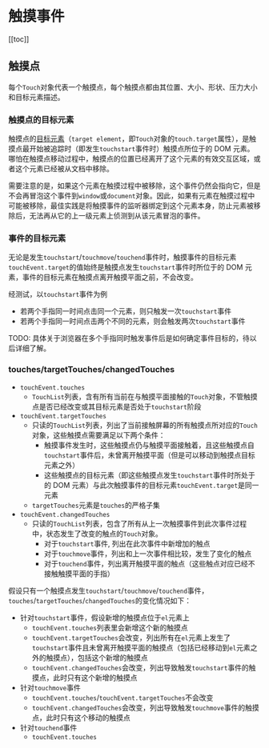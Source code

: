 # 触摸事件

[[toc]]

## 触摸点

每个`Touch`对象代表一个触摸点，每个触摸点都由其位置、大小、形状、压力大小和目标元素描述。

### 触摸点的目标元素

触摸点的[目标元素](https://developer.mozilla.org/zh-CN/docs/Web/API/Touch)（`target element`，即`Touch`对象的`touch.target`属性），是触摸点最开始被追踪时（即发生`touchstart`事件时）触摸点所位于的 DOM 元素。哪怕在触摸点移动过程中，触摸点的位置已经离开了这个元素的有效交互区域，或者这个元素已经被从文档中移除。

需要注意的是，如果这个元素在触摸过程中被移除，这个事件仍然会指向它，但是不会再冒泡这个事件到`window`或`document`对象。因此，如果有元素在触摸过程中可能被移除，最佳实践是将触摸事件的监听器绑定到这个元素本身，防止元素被移除后，无法再从它的上一级元素上侦测到从该元素冒泡的事件。

### 事件的目标元素

无论是发生`touchstart`/`touchmove`/`touchend`事件时，触摸事件的目标元素`touchEvent.target`的值始终是触摸点发生`touchstart`事件时所位于的 DOM 元素，事件的目标元素在触摸点离开触摸平面之前，不会改变。

经测试，以`touchstart`事件为例

- 若两个手指同一时间点击同一个元素，则只触发一次`touchstart`事件
- 若两个手指同一时间点击两个不同的元素，则会触发两次`touchstart`事件

TODO: 具体关于浏览器在多个手指同时触发事件后是如何确定事件目标的，待以后详细了解。

### touches/targetTouches/changedTouches

- `touchEvent.touches`
  - `TouchList`列表，含有所有当前在与触摸平面接触的`Touch`对象，不管触摸点是否已经改变或其目标元素是否处于`touchstart`阶段
- `touchEvent.targetTouches`
  - 只读的`TouchList`列表，列出了当前接触屏幕的所有触摸点所对应的`Touch`对象，这些触摸点需要满足以下两个条件：
    - 触摸事件发生时，这些触摸点仍与触摸平面接触着，且这些触摸点自`touchstart`事件后，未曾离开触摸平面（但是可以移动到触摸点目标元素之外）
    - 这些触摸点的目标元素（即这些触摸点发生`touchstart`事件时所处于的 DOM 元素）与此次触摸事件的目标元素`touchEvent.target`是同一元素
  - `targetTouches`元素是`touches`的严格子集
- `touchEvent.changedTouches`
  - 只读的`TouchList`列表，包含了所有从上一次触摸事件到此次事件过程中，状态发生了改变的触点的`Touch`对象。
    - 对于`touchstart`事件, 列出在此次事件中新增加的触点
    - 对于`touchmove`事件，列出和上一次事件相比较，发生了变化的触点
    - 对于`touchend`事件，列出离开触摸平面的触点（这些触点对应已经不接触触摸平面的手指）

假设只有一个触摸点发生`touchstart`/`touchmove`/`touchend`事件，`touches`/`targetTouches`/`changedTouches`的变化情况如下：

- 针对`touchstart`事件，假设新增的触摸点位于`el`元素上
  - `touchEvent.touches`列表里会新增这个新的触摸点
  - `touchEvent.targetTouches`会改变，列出所有在`el`元素上发生了`touchstart`事件且未曾离开触摸平面的触摸点（包括已经移动到`el`元素之外的触摸点），包括这个新增的触摸点
  - `touchEvent.changedTouches`会改变，列出导致触发`touchstart`事件的触摸点，此时只有这个新增的触摸点
- 针对`touchmove`事件
  - `touchEvent.touches`/`touchEvent.targetTouches`不会改变
  - `touchEvent.changedTouches`会改变，列出导致触发`touchmove`事件的触摸点，此时只有这个移动的触摸点
- 针对`touchend`事件
  - `touchEvent.touches`
